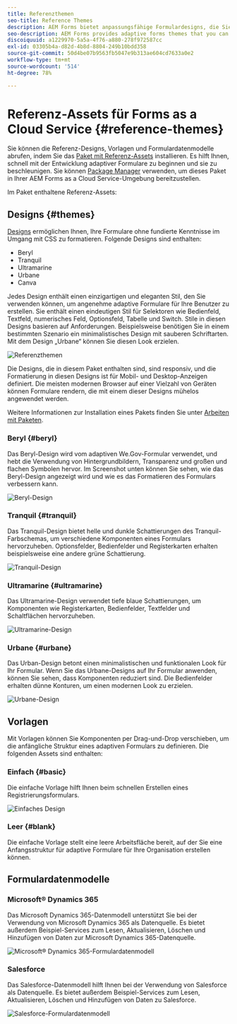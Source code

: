 ```yaml
---
title: Referenzthemen
seo-title: Reference Themes
description: AEM Forms bietet anpassungsfähige Formulardesigns, die Sie von Software Distribution beziehen und zur Gestaltung eines Formulars verwenden können.
seo-description: AEM Forms provides adaptive forms themes that you can get from Software Distribution and use to style a form.
discoiquuid: a1229970-5a5a-4f76-a880-278f972587cc
exl-id: 03305b4a-d82d-4b8d-8804-249b10bdd358
source-git-commit: 50d4be07b9563fb5047e9b313ae604cd7633a0e2
workflow-type: tm+mt
source-wordcount: '514'
ht-degree: 78%

---
```


# Referenz-Assets für Forms as a Cloud Service {#reference-themes}

Sie können die Referenz-Designs, Vorlagen und Formulardatenmodelle abrufen, indem Sie das [Paket mit Referenz-Assets](https://experience.adobe.com/#/downloads/content/software-distribution/en/aemcloud.html?package=/content/software-distribution/en/details.html/content/dam/aemcloud/public/aem-forms-reference-content.ui.content-2.0.0.zip) installieren. Es hilft Ihnen, schnell mit der Entwicklung adaptiver Formulare zu beginnen und sie zu beschleunigen. Sie können [Package Manager](https://experienceleague.adobe.com/docs/experience-manager-cloud-service/content/implementing/developer-tools/package-manager.html?lang=de) verwenden, um dieses Paket in Ihrer AEM Forms as a Cloud Service-Umgebung bereitzustellen.

Im Paket enthaltene Referenz-Assets:

## Designs {#themes}

[Designs](/help/forms/themes.md) ermöglichen Ihnen, Ihre Formulare ohne fundierte Kenntnisse im Umgang mit CSS zu formatieren. Folgende Designs sind enthalten:

* Beryl
* Tranquil
* Ultramarine
* Urbane
* Canva

Jedes Design enthält einen einzigartigen und eleganten Stil, den Sie verwenden können, um angenehme adaptive Formulare für Ihre Benutzer zu erstellen. Sie enthält einen eindeutigen Stil für Selektoren wie Bedienfeld, Textfeld, numerisches Feld, Optionsfeld, Tabelle und Switch. Stile in diesen Designs basieren auf Anforderungen. Beispielsweise benötigen Sie in einem bestimmten Szenario ein minimalistisches Design mit sauberen Schriftarten. Mit dem Design „Urbane“ können Sie diesen Look erzielen.

![Referenzthemen](/help/forms/assets/ref-themes.png)

Die Designs, die in diesem Paket enthalten sind, sind responsiv, und die Formatierung in diesen Designs ist für Mobil- und Desktop-Anzeigen definiert. Die meisten modernen Browser auf einer Vielzahl von Geräten können Formulare rendern, die mit einem dieser Designs mühelos angewendet werden.

Weitere Informationen zur Installation eines Pakets finden Sie unter [Arbeiten mit Paketen](/help/implementing/developing/tools/package-manager.md).

### Beryl {#beryl}

Das Beryl-Design wird vom adaptiven We.Gov-Formular verwendet, und hebt die Verwendung von Hintergrundbildern, Transparenz und großen und flachen Symbolen hervor. Im Screenshot unten können Sie sehen, wie das Beryl-Design angezeigt wird und wie es das Formatieren des Formulars verbessern kann.

![Beryl-Design](/help/forms/assets/beryl.png)

<!--[Click to enlarge

](assets/beryl-1.png)-->

<!-- ## Exec {#exec}

Exec theme avoids solid background fills to emphasize form components. Selecting and clicking components changes font colors. In comparison to the default Canvas theme, font color of the text in the selected tab changes to dark blue. Notice how the navigation and submit buttons are different from the Beryl theme.

![Exec theme](/help/forms/assets/exec.png) -->

<!--[Click to enlarge

](assets/exec-1.png)-->

<!-- ## Exec Light {#exec-light}

Exec Light theme uses white space to create a seamless experience. The Next and Submit buttons get a solid fill and 3D shadow. Selected tabs on the left get an arrow instead of double-check marks.

![Exec light theme](/help/forms/assets/exec-light.png) -->

<!--[Click to enlarge

](assets/exec-light-1.png)-->

<!-- ## Liberty {#liberty}

Liberty theme uses a minimalist approach to highlight the important. For example, the font color of the visited tab changes to green. You can only see the bottom-outline of the text box which emulates the look of a paper-based form with lines. The active text box has a black bottom-outline while others get light gray bottom-outline.

![Liberty theme](/help/forms/assets/liberty.png) -->
<!--[Click to enlarge](assets/liberty-1.png)-->

### Tranquil {#tranquil}

Das Tranquil-Design bietet helle und dunkle Schattierungen des Tranquil-Farbschemas, um verschiedene Komponenten eines Formulars hervorzuheben. Optionsfelder, Bedienfelder und Registerkarten erhalten beispielsweise eine andere grüne Schattierung.

![Tranquil-Design](/help/forms/assets/tranquil.png)

<!--[Click to enlarge](assets/tranquil-1.png)-->

### Ultramarine {#ultramarine}

Das Ultramarine-Design verwendet tiefe blaue Schattierungen, um Komponenten wie Registerkarten, Bedienfelder, Textfelder und Schaltflächen hervorzuheben.

![Ultramarine-Design](/help/forms/assets/ultramarine.png)
<!--[Click to enlarge](assets/ultramarine-1.png)-->

### Urbane {#urbane}

Das Urban-Design betont einen minimalistischen und funktionalen Look für Ihr Formular. Wenn Sie das Urbane-Designs auf Ihr Formular anwenden, können Sie sehen, dass Komponenten reduziert sind. Die Bedienfelder erhalten dünne Konturen, um einen modernen Look zu erzielen.

![Urbane-Design](/help/forms/assets/urbane.png)
<!--[Click to enlarge](assets/urbane-1.png)-->

<!-- ## U.S. Web Design Standards {#u-s-web-design-standards}

U.S. Web Design Standards theme, as the name suggests, uses typefaces and styles described in the Draft U.S. Web Design Standards site. The web standard is used by federal organizations to create consistent web experiences across federal government websites.

![U.S. Web Design Standards Theme](/help/forms/assets/us-web-standards.png) -->
<!--[Click to enlarge](assets/usgov.png)-->


## Vorlagen

Mit Vorlagen können Sie Komponenten per Drag-und-Drop verschieben, um die anfängliche Struktur eines adaptiven Formulars zu definieren. Die folgenden Assets sind enthalten:

### Einfach {#basic}

Die einfache Vorlage hilft Ihnen beim schnellen Erstellen eines Registrierungsformulars.

![Einfaches Design](/help/forms/assets/exec.png)

### Leer {#blank}

Die einfache Vorlage stellt eine leere Arbeitsfläche bereit, auf der Sie eine Anfangsstruktur für adaptive Formulare für Ihre Organisation erstellen können.

## Formulardatenmodelle

### Microsoft® Dynamics 365

Das Microsoft Dynamics 365-Datenmodell unterstützt Sie bei der Verwendung von Microsoft Dynamics 365 als Datenquelle. Es bietet außerdem Beispiel-Services zum Lesen, Aktualisieren, Löschen und Hinzufügen von Daten zur Microsoft Dynamics 365-Datenquelle.

![Microsoft® Dynamics 365-Formulardatenmodell](/help/forms/assets/microsoft-dynamic-fdm.png)

### Salesforce

Das Salesforce-Datenmodell hilft Ihnen bei der Verwendung von Salesforce als Datenquelle. Es bietet außerdem Beispiel-Services zum Lesen, Aktualisieren, Löschen und Hinzufügen von Daten zu Salesforce.

![Salesforce-Formulardatenmodell](/help/forms/assets/salesforce-fdm.png)
